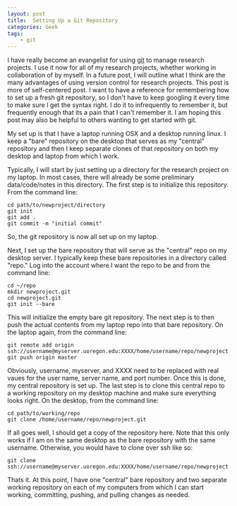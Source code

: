 ```yaml
---
layout: post
title:  Setting Up a Git Repository
categories: Geek
tags: 
    - git
---
```


I have really become an evangelist for using [git](https://git-scm.com/) to manage research projects. I use it now for all of my research projects, whether working in collaboration of by myself. In a future post, I will outline what I think are the many advantages of using version control for research projects. This post is more of self-centered post. I want to have a reference for remembering how to set up a fresh git repository, so I don't have to keep googling it every time to make sure I get the syntax right. I do it to infrequently to remember it, but frequently enough that its a pain that I can't remember it. I am hoping this post may also be helpful to others wanting to get started with git. 

My set up is that I have a laptop running OSX and a desktop running linux. I keep a "bare" repository on the desktop that serves as my "central" repository and then I keep separate clones of that repository on both my desktop and laptop from which I work. 

Typically, I will start by just setting up a directory for the research project on my laptop. In most cases, there will already be some preliminary data/code/notes in this directory. The first step is to initialize this repository. From the command line:

```
cd path/to/newproject/directory
git init
git add .
git commit -m "initial commit"
```

So, the git repository is now all set up on my laptop. 

Next, I set up the bare repository that will serve as the "central" repo on my desktop server. I typically keep these bare repositories in a directory called "repo." Log into the account where I want the repo to be and from the command line: 

```
cd ~/repo
mkdir newproject.git
cd newproject.git
git init --bare
```

This will initialize the empty bare git repository. The next step is to then push the actual contents from my laptop repo into that bare repository. On the laptop again, from the command line:

```
git remote add origin ssh://username@myserver.uoregon.edu:XXXX/home/username/repo/newproject.git
git push origin master
```

Obviously, username, myserver, and XXXX need to be replaced with real vaues for the user name, server name, and port number. Once this is done, my central repository is set up. The last step is to clone this central repo to a working repository on my desktop machine and make sure everything looks right. On the desktop, from the command line:

```
cd path/to/working/repo
git clone /home/username/repo/newproject.git
```

If all goes well, I should get a copy of the repository here. Note that this only works if I am on the same desktop as the bare repository with the same username. Otherwise, you would have to clone over ssh like so:

```
git clone ssh://username@myserver.uoregon.edu:XXXX/home/username/repo/newproject.git
```

Thats it. At this point, I have one "central" bare repository and two separate working repository on each of my computers from which I can start working, committing, pushing, and pulling changes as needed. 